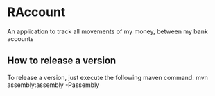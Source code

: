 RAccount
========

An application to track all movements of my money, between my bank accounts

How to release a version
------------------------

To release a version, just execute the following maven command:
	mvn assembly:assembly -Passembly